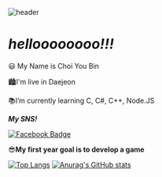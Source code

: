 ![header](https://capsule-render.vercel.app/api?type=waving&color=0:C33764,100:1D2671&height=300&section=header&text=ChoiYouBin&fontColor=ffffff&fontAlignY=40&fontSize=100&descAlignY=65)
# ***helloooooooo!!!***

😃 My Name is Choi You Bin

🏙I'm live in Daejeon

📚I’m currently learning C, C#, C++, Node.JS

***My SNS!***

[![Facebook Badge](https://img.shields.io/badge/facebook-1877f2?style=flat-square&logo=facebook&logoColor=white&link=https://www.facebook.com/PINKPOMA)](https://www.facebook.com/PINKPOMA)

😎**My first year goal is to develop a game**

  [![Top Langs](https://github-readme-stats.vercel.app/api/top-langs/?username=PINKPOMA&show_icons=true&theme=jolly)](https://github.com/PINKPOMA/github-readme-stats)
  [![Anurag's GitHub stats](https://github-readme-stats.vercel.app/api?username=PINKPOMA&show_icons=true&theme=jolly&icon_color=1D2671)](https://github.com/PINKPOMA)
